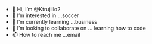 - 👋 Hi, I’m @Ktrujillo2
- 👀 I’m interested in ...soccer
- 🌱 I’m currently learning ...business
- 💞️ I’m looking to collaborate on ... learning how to code
- 📫 How to reach me ...email

<!---
Ktrujillo2/Ktrujillo2 is a ✨ special ✨ repository because its `README.md` (this file) appears on your GitHub profile.
You can click the Preview link to take a look at your changes.
--->
